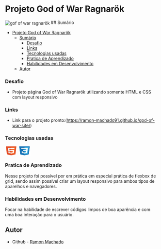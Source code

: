 # Projeto God of War Ragnarök

<img align="center" alt="gof of war ragnarök" src=assets/projeto-god.gif>
## Sumário

- [Projeto God of War Ragnarök](#projeto-god-of-war-ragnarök)
  - [Sumário](#sumário)
    - [Desafio](#desafio)
    - [Links](#links)
    - [Tecnologias usadas](#tecnologias-usadas)
    - [Pratica de Aprendizado](#pratica-de-aprendizado)
    - [Habilidades em Desenvolvimento](#habilidades-em-desenvolvimento)
  - [Autor](#autor)

### Desafio

- Projeto página God of War Ragnarök utilizando somente HTML e CSS com layout responsivo

### Links

- Link para o projeto pronto:(https://ramon-machado91.github.io/god-of-war-site/)

### Tecnologias usadas

<img align="center" alt="HTML" height="30" width="40" src="https://raw.githubusercontent.com/devicons/devicon/master/icons/html5/html5-original.svg">  <img align="center" alt="CSS" height="30" width="40" src="https://raw.githubusercontent.com/devicons/devicon/master/icons/css3/css3-original.svg">
>

### Pratica de Aprendizado

Nesse projeto foi possível por em prática em especial prática de flexbox de grid, sendo assim possível criar um layout responsivo para ambos tipos de aparelhos e navegadores.  

### Habilidades em Desenvolvimento

Focar na habilidade de escrever códigos limpos de boa aparência e com uma boa interação para o usuário. 

## Autor

- Github - [Ramon Machado](https://github.com/Ramon-Machado91)
